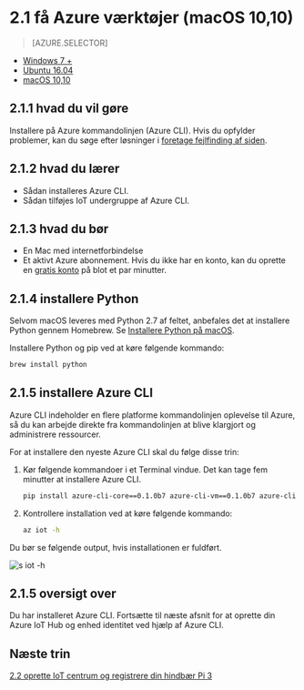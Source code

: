 <properties
 pageTitle="Få Azure værktøjer (macOS 10,10) | Microsoft Azure"
 description="Installere Python og Azure kommandolinjen (Azure CLI) på macOS."
 services="iot-hub"
 documentationCenter=""
 authors="shizn"
 manager="timlt"
 tags=""
 keywords=""/>

<tags
 ms.service="iot-hub"
 ms.devlang="multiple"
 ms.topic="article"
 ms.tgt_pltfrm="na"
 ms.workload="na"
 ms.date="10/21/2016"
 ms.author="xshi"/>

# <a name="21-get-azure-tools-macos-1010"></a>2.1 få Azure værktøjer (macOS 10,10)

> [AZURE.SELECTOR]
- [Windows 7 +](iot-hub-raspberry-pi-kit-node-lesson2-get-azure-tools-win32.md)
- [Ubuntu 16.04](iot-hub-raspberry-pi-kit-node-lesson2-get-azure-tools-ubuntu.md)
- [macOS 10,10](iot-hub-raspberry-pi-kit-node-lesson2-get-azure-tools-mac.md)

## <a name="211-what-you-will-do"></a>2.1.1 hvad du vil gøre

Installere på Azure kommandolinjen (Azure CLI). Hvis du opfylder problemer, kan du søge efter løsninger i [foretage fejlfinding af siden](iot-hub-raspberry-pi-kit-node-troubleshooting.md).

## <a name="212-what-you-will-learn"></a>2.1.2 hvad du lærer

- Sådan installeres Azure CLI.
- Sådan tilføjes IoT undergruppe af Azure CLI.

## <a name="213-what-you-need"></a>2.1.3 hvad du bør

- En Mac med internetforbindelse
- Et aktivt Azure abonnement. Hvis du ikke har en konto, kan du oprette en [gratis konto](https://azure.microsoft.com/free/) på blot et par minutter.

## <a name="214-install-python"></a>2.1.4 installere Python

Selvom macOS leveres med Python 2.7 af feltet, anbefales det at installere Python gennem Homebrew. Se [Installere Python på macOS](http://docs.python-guide.org/en/latest/starting/install/osx/).

Installere Python og pip ved at køre følgende kommando:

```bash
brew install python
```

## <a name="215-install-the-azure-cli"></a>2.1.5 installere Azure CLI

Azure CLI indeholder en flere platforme kommandolinjen oplevelse til Azure, så du kan arbejde direkte fra kommandolinjen at blive klargjort og administrere ressourcer. 

For at installere den nyeste Azure CLI skal du følge disse trin:

1. Kør følgende kommandoer i et Terminal vindue. Det kan tage fem minutter at installere Azure CLI.

    ```bash
    pip install azure-cli-core==0.1.0b7 azure-cli-vm==0.1.0b7 azure-cli-storage==0.1.0b7 azure-cli-role==0.1.0b7 azure-cli-resource==0.1.0b7 azure-cli-profile==0.1.0b7 azure-cli-network==0.1.0b7 azure-cli-iot==0.1.0b7 azure-cli-feedback==0.1.0b7 azure-cli-configure==0.1.0b7 azure-cli-component==0.1.0b7 azure-cli==0.1.0b7
    ```

2. Kontrollere installation ved at køre følgende kommando:

    ```bash
    az iot -h
    ```
  
Du bør se følgende output, hvis installationen er fuldført.

![s iot -h](media/iot-hub-raspberry-pi-lessons/lesson2/az_iot_help_osx.png)

## <a name="215-summary"></a>2.1.5 oversigt over

Du har installeret Azure CLI. Fortsætte til næste afsnit for at oprette din Azure IoT Hub og enhed identitet ved hjælp af Azure CLI.

## <a name="next-steps"></a>Næste trin

[2.2 oprette IoT centrum og registrere din hindbær Pi 3](iot-hub-raspberry-pi-kit-node-lesson2-prepare-azure-iot-hub.md)
